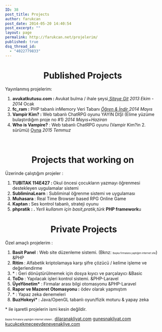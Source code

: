 ```yaml
---
ID: 38
post_title: Projects
author: farukcan
post_date: 2014-05-20 14:40:54
post_excerpt: ""
layout: page
permalink: http://farukcan.net/projelerim/
published: true
dsq_thread_id:
  - "4022779833"
---
```

<h1 style="text-align: center;">Published Projects</h1>
Yayınlanmış projelerim:
<ol>
	<li><strong>avukatkutusu.com : </strong>Avukat bulma / ihale şeysi<a href="http://avukatkutusu.com"> <em>Siteye Git</em></a> <em>2013 Ekim - 2014</em> Ocak</li>
	<li><strong>fc_ram :</strong> PHP tabanlı inMemory Veri Tabanı <a href="http://farukcan.net/php/2014/05/fc_ram-inmemorynosql-database-proje/"><em>Öğren &amp; İndir </em></a><em>2014 Mayıs</em></li>
	<li><strong>Vampir Kim? :</strong> Web tabanlı ChatRPG oyunu YAYIN DIŞI (Elime yüzüme bulaştırdığım proje no #1) <em>2014 Mayıs+Haziran</em></li>
	<li><strong>Who is Vampire?</strong> : Web tabanlı ChatRPG oyunu (Vampir Kim?in 2. sürümü) <a title="Who is Vampire" href="http://whoisvampire.com">Oyna</a> <em>2015 Temmuz</em></li>
</ol>
&nbsp;
<h1 style="text-align: center;">Projects that working on</h1>
Üzerinde çalıştığım projeler :
<ol>
	<li><strong>TUBITAK 114E427 : </strong>Okul öncesi çocukların yazmayı öğrenmesi destekleyen uygulamalar sistemi</li>
	<li><strong>SubliminaLearn</strong> : Subliminal öğrenme sistemi ve uygulaması</li>
	<li><strong>Muhasara </strong>: Real Time Browser based RPG Online Game</li>
	<li><strong>Kaptan : </strong>Ses kontrol tabanlı, strateji oyunu</li>
	<li><strong>phpratik : . </strong><em>Yerli kullanım için basit,pratik,türk </em><strong>PHP framework</strong>u</li>
</ol>
<h1 style="text-align: center;"> Private Projects</h1>
Özel amaçlı projelerim :
<ol>
	<li><strong>Basit Panel</strong> : Web site düzenleme sistemi. (Bknz: <span style="font-size: 8px;">Başka firmalara yaptığım internet site</span>) &amp;PHP</li>
	<li><strong>Ritim </strong>: Alfabetik kriptolamaya karşı şifre çözücü / kelime işleme ve değerlendirme</li>
	<li>* : Geri dönüştürülmemek için dosya kıyıcı ve parçalayıcı &amp;Basic</li>
	<li><strong>ToDo</strong> : Yapılacak işleri kontrol sistemi. &amp;PHP-Laravel</li>
	<li><strong>ÜyeYönetim*</strong> : Firmalar arası bilgi otomasyonu &amp;PHP-Laravel</li>
	<li><strong>Rapor ve Mazeret Otomasyonu :</strong> ödev olarak yapmıştım</li>
	<li>* : Yapaz zeka denemeleri</li>
	<li><strong>BuzHokeyi* </strong>: Java/OpenGL tabanlı oyun/fizik moturu &amp; yapay zeka</li>
</ol>
* ile işaretli projelerin ismi kesin değildir.

<span style="font-size: 8px;">Başka firmalara yaptığım internet siteleri ;  </span><a href="http://www.dilaranakliyat.com">dilaranakliyat.com</a> <a href="http://www.gunesnakliyat.com">gunesnakliyat.com</a> <a href="http://kucukcekmeceevdenevenakliye.com">kucukcekmeceevdenevenakliye.com</a>